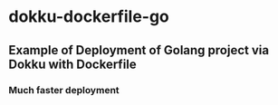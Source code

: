 # dokku-dockerfile-go

## Example of Deployment of Golang project via Dokku with Dockerfile
### Much faster deployment
